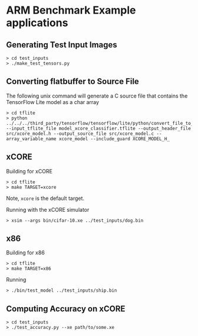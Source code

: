 # ARM Benchmark Example applications

## Generating Test Input Images

    > cd test_inputs
    > ./make_test_tensors.py

## Converting flatbuffer to Source File

The following unix command will generate a C source file that contains the TensorFlow Lite model as a char array

    > cd tflite
    > python ../../../third_party/tensorflow/tensorflow/lite/python/convert_file_to_c_source.py --input_tflite_file model_xcore_classifier.tflite --output_header_file src/xcore_model.h --output_source_file src/xcore_model.c --array_variable_name xcore_model --include_guard XCORE_MODEL_H_

## xCORE

Building for xCORE

    > cd tflite
    > make TARGET=xcore

Note, `xcore` is the default target.

Running with the xCORE simulator

    > xsim --args bin/cifar-10.xe ../test_inputs/dog.bin

## x86

Building for x86

    > cd tflite
    > make TARGET=x86

Running

    > ./bin/test_model ../test_inputs/ship.bin

## Computing Accuracy on xCORE

    > cd test_inputs
    > ./test_accuracy.py --xe path/to/some.xe
